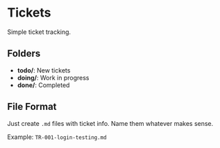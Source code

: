 # Tickets

Simple ticket tracking.

## Folders
- **todo/**: New tickets
- **doing/**: Work in progress  
- **done/**: Completed

## File Format
Just create `.md` files with ticket info. Name them whatever makes sense.

Example: `TR-001-login-testing.md`
